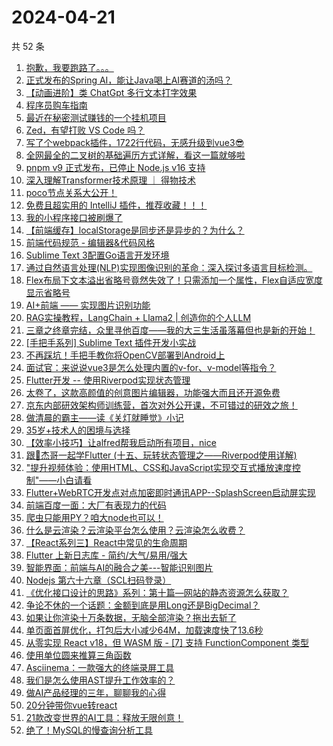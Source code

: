 # 2024-04-21

共 52 条

<!-- BEGIN JUEJIN -->
<!-- 最后更新时间 2024-04-21 05:01:00 +0800 -->
1. [抱歉，我要跑路了。。。](https://juejin.cn/post/7359083483241316393)
1. [正式发布的Spring AI，能让Java喝上AI赛道的汤吗？](https://juejin.cn/post/7358753499138179107)
1. [【动画进阶】类 ChatGpt 多行文本打字效果](https://juejin.cn/post/7358699186630737955)
1. [程序员购车指南](https://juejin.cn/post/7359077619747340342)
1. [最近在秘密测试赚钱的一个挂机项目](https://juejin.cn/post/7359077619747209270)
1. [Zed，有望打败 VS Code 吗？](https://juejin.cn/post/7359469421742473225)
1. [写了个webpack插件，1722行代码，无感升级到vue3😎](https://juejin.cn/post/7359083109912412186)
1. [全网最全的二叉树的基础遍历方式详解，看这一篇就够啦](https://juejin.cn/post/7359083767557505058)
1. [pnpm v9 正式发布，已停止 Node.js v16 支持](https://juejin.cn/post/7359120028926427155)
1. [深入理解Transformer技术原理 ｜ 得物技术](https://juejin.cn/post/7358743626166222874)
1. [poco节点关系大公开！](https://juejin.cn/post/7358734620617424922)
1. [免费且超实用的 IntelliJ 插件，推荐收藏！！！](https://juejin.cn/post/7359083412388315146)
1. [我的小程序接口被刷爆了](https://juejin.cn/post/7358734620617130010)
1. [【前端缓存】localStorage是同步还是异步的？为什么？](https://juejin.cn/post/7359405716090011659)
1. [前端代码规范 - 编辑器&代码风格](https://juejin.cn/post/7359084604663644212)
1. [Sublime Text 3配置Go语言开发环境](https://juejin.cn/post/7359083109911396378)
1. [通过自然语言处理(NLP)实现图像识别的革命：深入探讨多语言目标检测。](https://juejin.cn/post/7359083412403486746)
1. [Flex布局下文本溢出省略号竟然失效了！只需添加一个属性，Flex自适应宽度显示省略号](https://juejin.cn/post/7359084604617768975)
1. [AI+前端 —— 实现图片识别功能](https://juejin.cn/post/7358734620617687066)
1. [RAG实操教程，LangChain + Llama2 | 创造你的个人LLM](https://juejin.cn/post/7358743626165436442)
1. [三章之终章完结，众里寻他百度——我的大三生活虽落幕但也是新的开始！](https://juejin.cn/post/7359467530187046951)
1. [[手把手系列] Sublime Text 插件开发小实战](https://juejin.cn/post/7359102751907905574)
1. [不再踩坑！手把手教你将OpenCV部署到Android上](https://juejin.cn/post/7358790144985890857)
1. [面试官：来说说vue3是怎么处理内置的v-for、v-model等指令？](https://juejin.cn/post/7358709354425090083)
1. [Flutter开发 -- 使用Riverpod实现状态管理](https://juejin.cn/post/7359077652445954098)
1. [太卷了，这款高颜值的创意图片编辑器，功能强大而且还开源免费](https://juejin.cn/post/7359391403163009043)
1. [京东内部研效架构师训练营，首次对外公开课，不可错过的研效之旅！](https://juejin.cn/post/7358752255350931508)
1. [做清晨的霸主——读《关灯就睡觉》小记](https://juejin.cn/post/7359077619725680681)
1. [35岁+技术人的困境与选择](https://juejin.cn/post/7359076801253605416)
1. [【效率小技巧】让alfred帮我启动所有项目，nice](https://juejin.cn/post/7358709354424860707)
1. [跟🤡杰哥一起学Flutter (十五、玩转状态管理之——Riverpod使用详解)](https://juejin.cn/post/7359402114018689076)
1. ["提升视频体验：使用HTML、CSS和JavaScript实现交互式播放速度控制"——小白请看](https://juejin.cn/post/7359147730961612810)
1. [Flutter+WebRTC开发点对点加密即时通讯APP--SplashScreen启动屏实现](https://juejin.cn/post/7359083483238006823)
1. [前端百度一面：大厂有表现力的代码](https://juejin.cn/post/7358702198589898790)
1. [爬虫只能用PY？咱大node也可以！](https://juejin.cn/post/7359084604617588751)
1. [什么是云渲染？云渲染平台怎么使用？云渲染怎么收费？](https://juejin.cn/post/7359077652445708338)
1. [【React系列三】React中常见的生命周期](https://juejin.cn/post/7359103640105910310)
1. [Flutter 上新日志库 - 简约/大气/易用/强大](https://juejin.cn/post/7359086041796067362)
1. [智能界面：前端与AI的融合之美---智能识别图片](https://juejin.cn/post/7359084920595480614)
1. [Nodejs 第六十六章（SCL扫码登录）](https://juejin.cn/post/7359084330121396236)
1. [《优化接口设计的思路》系列：第十篇—网站的静态资源怎么获取？](https://juejin.cn/post/7359083483237908519)
1. [争论不休的一个话题：金额到底是用Long还是BigDecimal？](https://juejin.cn/post/7358670107902984229)
1. [如果让你渲染十万条数据，无脑全部渲染？拖出去斩了](https://juejin.cn/post/7358745788472590388)
1. [单页面首屏优化，打包后大小减少64M，加载速度快了13.6秒](https://juejin.cn/post/7359077652445806642)
1. [从零实现 React v18，但 WASM 版 - [7] 支持 FunctionComponent 类型](https://juejin.cn/post/7359408423744733222)
1. [使用单位圆来推算三角函数](https://juejin.cn/post/7359086027581472804)
1. [Asciinema：一款强大的终端录屏工具](https://juejin.cn/post/7359083483240628265)
1. [我们是怎么使用AST提升工作效率的？](https://juejin.cn/post/7358691823545745443)
1. [做AI产品经理的三年，聊聊我的心得](https://juejin.cn/post/7359083412387119114)
1. [20分钟带你vue转react](https://juejin.cn/post/7359821247675596835)
1. [21款改变世界的AI工具：释放无限创意！](https://juejin.cn/post/7359113303841554486)
1. [绝了！MySQL的慢查询分析工具 ](https://juejin.cn/post/7359402386605260810)
<!-- END JUEJIN -->